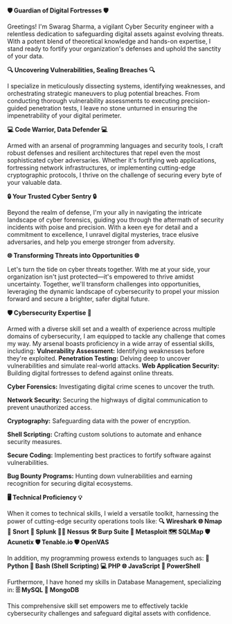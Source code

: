 **🛡️ Guardian of Digital Fortresses 🛡️**

Greetings! I'm Swarag Sharma, a vigilant Cyber Security engineer with a relentless dedication to safeguarding digital assets against evolving threats. With a potent blend of theoretical knowledge and hands-on expertise, I stand ready to fortify your organization's defenses and uphold the sanctity of your data.

**🔍 Uncovering Vulnerabilities, Sealing Breaches 🔍**

I specialize in meticulously dissecting systems, identifying weaknesses, and orchestrating strategic maneuvers to plug potential breaches. From conducting thorough vulnerability assessments to executing precision-guided penetration tests, I leave no stone unturned in ensuring the impenetrability of your digital perimeter.

**💻 Code Warrior, Data Defender 💻**

Armed with an arsenal of programming languages and security tools, I craft robust defenses and resilient architectures that repel even the most sophisticated cyber adversaries. Whether it's fortifying web applications, fortressing network infrastructures, or implementing cutting-edge cryptographic protocols, I thrive on the challenge of securing every byte of your valuable data.

**🔒 Your Trusted Cyber Sentry 🔒**

Beyond the realm of defense, I'm your ally in navigating the intricate landscape of cyber forensics, guiding you through the aftermath of security incidents with poise and precision. With a keen eye for detail and a commitment to excellence, I unravel digital mysteries, trace elusive adversaries, and help you emerge stronger from adversity.

**🌐 Transforming Threats into Opportunities 🌐**

Let's turn the tide on cyber threats together. With me at your side, your organization isn't just protected—it's empowered to thrive amidst uncertainty. Together, we'll transform challenges into opportunities, leveraging the dynamic landscape of cybersecurity to propel your mission forward and secure a brighter, safer digital future.

**🛡️ Cybersecurity Expertise 🚀**

Armed with a diverse skill set and a wealth of experience across multiple domains of cybersecurity, I am equipped to tackle any challenge that comes my way. My arsenal boasts proficiency in a wide array of essential skills, including:
**Vulnerability Assessment:** Identifying weaknesses before they're exploited. 
**Penetration Testing:** Delving deep to uncover vulnerabilities and simulate real-world attacks. 
**Web Application Security:** Building digital fortresses to defend against online threats.

**Cyber Forensics:** Investigating digital crime scenes to uncover the truth.

**Network Security:** Securing the highways of digital communication to prevent unauthorized access.

**Cryptography:** Safeguarding data with the power of encryption.

**Shell Scripting:** Crafting custom solutions to automate and enhance security measures.

**Secure Coding:** Implementing best practices to fortify software against vulnerabilities.

**Bug Bounty Programs:** Hunting down vulnerabilities and earning recognition for securing digital ecosystems.

**🖥️ Technical Proficiency 💡**

When it comes to technical skills, I wield a versatile toolkit, harnessing the power of cutting-edge security operations tools like:
**🔍 Wireshark
🌐 Nmap
🚨 Snort
💼 Splunk
🕵️‍♂️ Nessus
🛠️ Burp Suite
🔐 Metasploit
🗺️ SQLMap
🛡️ Acunetix
🛡️ Tenable.io
🛡️ OpenVAS**

In addition, my programming prowess extends to languages such as:
**🐍 Python
🐚 Bash (Shell Scripting)
💻 PHP
🌐 JavaScript
💼 PowerShell**

Furthermore, I have honed my skills in Database Management, specializing in:
**🗄️ MySQL
🍃 MongoDB**

This comprehensive skill set empowers me to effectively tackle cybersecurity challenges and safeguard digital assets with confidence.
